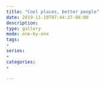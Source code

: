 ```yaml
---
title: "Cool places, better people"
date: 2019-11-10T07:44:37-08:00
description:
type: gallery
mode: one-by-one
tags:
-
series:
-
categories:
-

---
```

